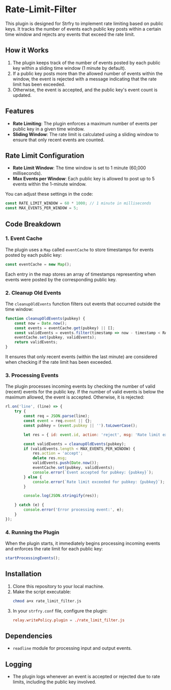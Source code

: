 
# Rate-Limit-Filter

This plugin is designed for Strfry to implement rate limiting based on public keys. It tracks the number of events each public key posts within a certain time window and rejects any events that exceed the rate limit.

## How it Works

1. The plugin keeps track of the number of events posted by each public key within a sliding time window (1 minute by default).
2. If a public key posts more than the allowed number of events within the window, the event is rejected with a message indicating that the rate limit has been exceeded.
3. Otherwise, the event is accepted, and the public key's event count is updated.

## Features

- **Rate Limiting**: The plugin enforces a maximum number of events per public key in a given time window.
- **Sliding Window**: The rate limit is calculated using a sliding window to ensure that only recent events are counted.

## Rate Limit Configuration

- **Rate Limit Window**: The time window is set to 1 minute (60,000 milliseconds).
- **Max Events per Window**: Each public key is allowed to post up to 5 events within the 1-minute window.

You can adjust these settings in the code:

```javascript
const RATE_LIMIT_WINDOW = 60 * 1000; // 1 minute in milliseconds
const MAX_EVENTS_PER_WINDOW = 5;
```

## Code Breakdown

### 1. Event Cache

The plugin uses a `Map` called `eventCache` to store timestamps for events posted by each public key:

```javascript
const eventCache = new Map();
```

Each entry in the map stores an array of timestamps representing when events were posted by the corresponding public key.

### 2. Cleanup Old Events

The `cleanupOldEvents` function filters out events that occurred outside the time window:

```javascript
function cleanupOldEvents(pubkey) {
    const now = Date.now();
    const events = eventCache.get(pubkey) || [];
    const validEvents = events.filter(timestamp => now - timestamp < RATE_LIMIT_WINDOW);
    eventCache.set(pubkey, validEvents);
    return validEvents;
}
```

It ensures that only recent events (within the last minute) are considered when checking if the rate limit has been exceeded.

### 3. Processing Events

The plugin processes incoming events by checking the number of valid (recent) events for the public key. If the number of valid events is below the maximum allowed, the event is accepted. Otherwise, it is rejected:

```javascript
rl.on('line', (line) => {
    try {
        const req = JSON.parse(line);
        const event = req.event || {};
        const pubkey = (event.pubkey || '').toLowerCase();

        let res = { id: event.id, action: 'reject', msg: 'Rate limit exceeded.' };

        const validEvents = cleanupOldEvents(pubkey);
        if (validEvents.length < MAX_EVENTS_PER_WINDOW) {
            res.action = 'accept';
            delete res.msg;
            validEvents.push(Date.now());
            eventCache.set(pubkey, validEvents);
            console.error(`Event accepted for pubkey: {pubkey}`);
        } else {
            console.error(`Rate limit exceeded for pubkey: {pubkey}`);
        }

        console.log(JSON.stringify(res));

    } catch (e) {
        console.error('Error processing event:', e);
    }
});
```

### 4. Running the Plugin

When the plugin starts, it immediately begins processing incoming events and enforces the rate limit for each public key:

```javascript
startProcessingEvents();
```

## Installation

1. Clone this repository to your local machine.
2. Make the script executable:
   ```bash
   chmod a+x rate_limit_filter.js
   ```
3. In your `strfry.conf` file, configure the plugin:
   ```conf
   relay.writePolicy.plugin = ./rate_limit_filter.js
   ```

## Dependencies

- `readline` module for processing input and output events.

## Logging

- The plugin logs whenever an event is accepted or rejected due to rate limits, including the public key involved.
